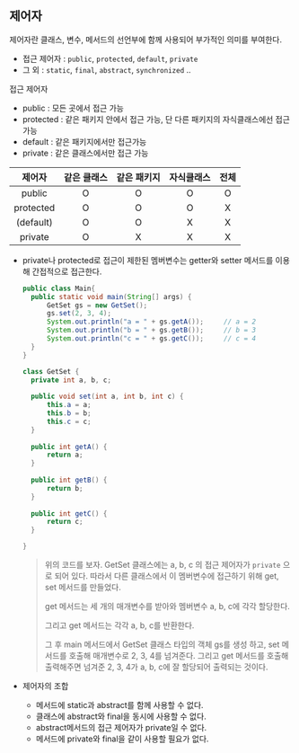 ## 제어자

제어자란 클래스, 변수, 메서드의 선언부에 함께 사용되어 부가적인 의미를 부여한다.

- 접근 제어자 : `public`, `protected`, `default`, `private`
- 그 외 : `static`, `final`, `abstract`, `synchronized` ..

접근 제어자

- public : 모든 곳에서 접근 가능
- protected : 같은 패키지 안에서 접근 가능, 단 다른 패키지의 자식클래스에선 접근가능
- default : 같은 패키지에서만 접근가능
- private : 같은 클래스에서만 접근 가능

|  제어자   | 같은 클래스 | 같은 패키지 | 자식클래스 | 전체 |
| :-------: | :---------: | :---------: | :--------: | :--: |
|  public   |      O      |      O      |     O      |  O   |
| protected |      O      |      O      |     O      |  X   |
| (default) |      O      |      O      |     X      |  X   |
|  private  |      O      |      X      |     X      |  X   |

- private나 protected로 접근이 제한된 멤버변수는 getter와 setter 메서드를 이용해 간접적으로 접근한다.

  ````java
  public class Main{
  	public static void main(String[] args) {
  		GetSet gs = new GetSet();
  		gs.set(2, 3, 4);
  		System.out.println("a = " + gs.getA());		// a = 2
  		System.out.println("b = " + gs.getB());		// b = 3
  		System.out.println("c = " + gs.getC());		// c = 4
  	}
  }
  
  class GetSet {
  	private int a, b, c;
  	
  	public void set(int a, int b, int c) {
  		this.a = a;
  		this.b = b;
  		this.c = c;
  	}
  	
  	public int getA() {
  		return a;
  	}
  	
  	public int getB() {
  		return b;
  	}
  	
  	public int getC() {
  		return c;
  	}
  
  }
  ````

  > 위의 코드를 보자. GetSet 클래스에는 a, b, c 의 접근 제어자가 `private` 으로 되어 있다. 따라서 다른 클래스에서 이 멤버변수에 접근하기 위해 get, set 메서드를 만들었다.
  >
  > get 메서드는 세 개의 매개변수를 받아와 멤버변수 a, b, c에 각각 할당한다.
  >
  > 그리고 get 메서드는 각각 a, b, c를 반환한다.
  >
  > 그 후 main 메서드에서 GetSet 클래스 타입의 객체 gs를 생성 하고, set 메서드를 호출해 매개변수로 2, 3, 4를 넘겨준다. 그리고 get 메서드를 호출해 출력해주면 넘겨준 2, 3, 4가 a, b, c에 잘 할당되어 출력되는 것이다.

- 제어자의 조합
  - 메서드에 static과 abstract를 함께 사용할 수 없다.
  - 클래스에 abstract와 final을 동시에 사용할 수 없다.
  - abstract메서드의 접근 제어자가 private일 수 없다.
  - 메서드에 private와 final을 같이 사용할 필요가 없다.
